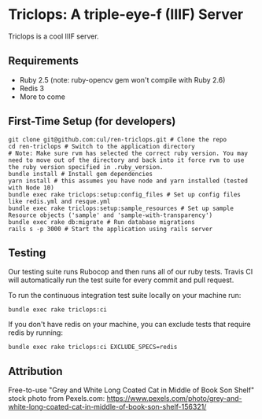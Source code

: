 # Triclops: A triple-eye-f (IIIF) Server

Triclops is a cool IIIF server.

## Requirements

- Ruby 2.5 (note: ruby-opencv gem won't compile with Ruby 2.6)
- Redis 3
- More to come

## First-Time Setup (for developers)

```
git clone git@github.com:cul/ren-triclops.git # Clone the repo
cd ren-triclops # Switch to the application directory
# Note: Make sure rvm has selected the correct ruby version. You may need to move out of the directory and back into it force rvm to use the ruby version specified in .ruby_version.
bundle install # Install gem dependencies
yarn install # this assumes you have node and yarn installed (tested with Node 10)
bundle exec rake triclops:setup:config_files # Set up config files like redis.yml and resque.yml
bundle exec rake triclops:setup:sample_resources # Set up sample Resource objects ('sample' and 'sample-with-transparency')
bundle exec rake db:migrate # Run database migrations
rails s -p 3000 # Start the application using rails server
```

## Testing
Our testing suite runs Rubocop and then runs all of our ruby tests. Travis CI will automatically run the test suite for every commit and pull request.

To run the continuous integration test suite locally on your machine run:
```
bundle exec rake triclops:ci
```

If you don't have redis on your machine, you can exclude tests that require redis by running:
```
bundle exec rake triclops:ci EXCLUDE_SPECS=redis
```

## Attribution

Free-to-use "Grey and White Long Coated Cat in Middle of Book Son Shelf" stock photo from Pexels.com: https://www.pexels.com/photo/grey-and-white-long-coated-cat-in-middle-of-book-son-shelf-156321/
